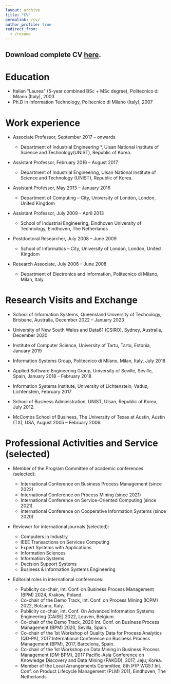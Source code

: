 ```yaml
---
layout: archive
title: "CV"
permalink: /cv/
author_profile: true
redirect_from:
  - /resume
---
```


Download complete CV [here](files/MarcoComuzzi-CV.pdf).
------

Education
======
* Italian "Laurea" (5-year combined BSc + MSc degree), Politecnico di Milano (Italy), 2003
* Ph.D in Information Technology, Politecnico di Milano (Italy), 2007

Work experience
======
* Associate Professor, September 2017 – onwards
  - Department of Industrial Engineering *, Ulsan National Institute of Science and Technology(UNIST), Republic of Korea.

* Assistant Professor, February 2016 – August 2017
  - Department of Industrial Engineering, Ulsan National Institute of Science and Technology (UNIST), Republic of Korea.

* Assistant Professor, May 2013 – January 2016
  - Department of Computing – City, University of London, London, United Kingdom

* Assistant Professor, July 2009 – April 2013
  - School of Industrial Engineering, Eindhoven University of Technology, Eindhoven, The Netherlands

* Postdoctoral Researcher, July 2008 – June 2009
  - School of Informatics – City, University of London, London, United Kingdom

* Research Associate, July 2006 – June 2008
  - Department of Electronics and Information, Politecnico di Milano, Milan, Italy

  
Research Visits and Exchange
======

* School of Information Systems, Queensland University of Technology, Brisbane, Australia, December 2022 – January 2023

* University of New South Wales and Data61 (CSIRO), Sydney, Australia, December 2020

* Institute of Computer Science, University of Tartu, Tartu, Estonia, January 2019

* Information Systems Group, Politecnico di Milano, Milan, Italy, July 2018 

* Applied Software Engineering Group, University of Seville, Seville, Spain, January 2018 – February 2018

* Information Systems Institute, University of Lichtenstein, Vaduz, Lichtenstein, February 2017 

* School of Business Administration, UNIST, Ulsan, Republic of Korea, July 2012.

* McCombs School of Business, The University of Texas at Austin, Austin (TX), USA, August 2005 – February 2006.


Professional Activities and Service (selected)
======

* Member of the Program Committee of academic conferences (selected):
  - International Conference on Business Process Management (since 2022)
  - International Conference on Process Mining (since 2021)
  - International Conference on Service-Oriented Computing (since 2021)
  - International Conference on Cooperative Information Systems (since 2020)

* Reviewer for international journals (selected):
  - Computers in Industry
  - IEEE Transactions on Services Computing
  - Expert Systems with Applications
  - Information Sciences
  - Information Systems
  - Decision Support Systems
  - Business & Information Systems Engineering

* Editorial roles in international conferences:
  - Publicity co-chair, Int. Conf. on Business Process Management (BPM) 2024, Krakow, Poland.
  - Co-chair of the Demo Track, Int. Conf. on Process Mining (ICPM) 2022, Bolzano, Italy.
  - Publicity co-chair, Int. Conf. On Advanced Information Systems Engineering (CAiSE) 2022, Leuven, Belgium.
  - Co-chair of the Demo Track, 2020 Int. Conf. on Business Process Management (BPM) 2020, Sevilla, Spain.
  - Co-chair of the 1st Workshop of Quality Data for Process Analytics (QD-PA), 2017 International Conference on Business Process Management (BPM), 2017, Barcelona, Spain.
  - Co-chair of the 1st Workshop on Data Mining in Business Process Management (DM-BPM), 2017 Pacific-Asia Conference on Knowledge Discovery and Data Mining (PAKDD), 2017, Jeju, Korea.
  - Member of the Local Arrangements Committee, 8th IFIP WG5.1 Int. Conf. on Product Lifecycle Management (PLM) 2011, Eindhoven, The Netherlands

  

